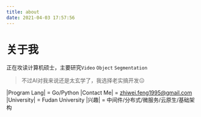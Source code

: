 ```yaml
---
title: about
date: 2021-04-03 17:57:56
---
```


# 关于我
正在攻读计算机硕士，主要研究$\mathtt{Video\ Object\ Segmentation}$

> 不过AI对我来说还是太玄学了，我选择老实搞开发😑

|Program Lang| = Go/Python
|Contact Me| = zhiwei.feng1995@gmail.com
|University| = Fudan University
|兴趣| = 中间件/分布式/微服务/云原生/基础架构

